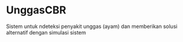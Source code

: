 # UnggasCBR
Sistem untuk ndeteksi penyakit unggas (ayam) dan memberikan solusi alternatif dengan simulasi sistem
